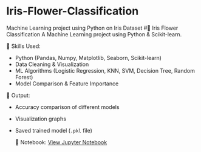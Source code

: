 # Iris-Flower-Classification
Machine Learning project using Python on Iris Dataset
#🌸 Iris Flower Classification
A Machine Learning project using Python & Scikit-learn.

🔹 Skills Used:
- Python (Pandas, Numpy, Matplotlib, Seaborn, Scikit-learn)
- Data Cleaning & Visualization
- ML Algorithms (Logistic Regression, KNN, SVM, Decision Tree, Random Forest)
- Model Comparison & Feature Importance

 🔹 Output:
- Accuracy comparison of different models
- Visualization graphs
- Saved trained model (`.pkl` file)

  🔹 Notebook:
[View Jupyter Notebook](irisflower_project.ipynb)
